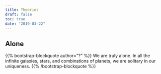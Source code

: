 ```yaml
---
title: Theories
draft: false
toc: true
date: "2019-03-22"
---
```


## Alone

{{% bootstrap-blockquote author="?" %}}
We are truly alone. In all the infinite galaxies, stars, and combinations of planets, we are solitary in our uniqueness.
{{% /bootstrap-blockquote %}}


